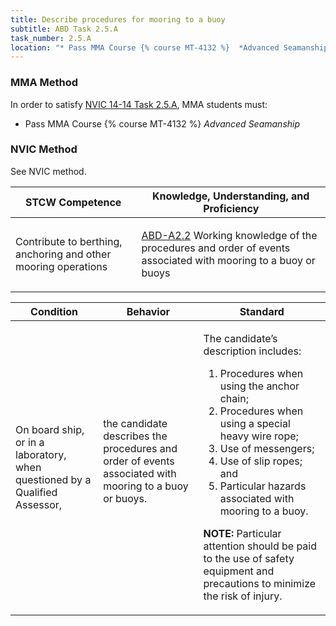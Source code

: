 ```yaml
---
title: Describe procedures for mooring to a buoy
subtitle: ABD Task 2.5.A 
task_number: 2.5.A
location: "* Pass MMA Course {% course MT-4132 %}  *Advanced Seamanship*" 
---
```



### MMA Method

In order to satisfy  [NVIC 14-14  Task  2.5.A]({{site.baseurl}}/assets/images/nvic-14-14.pdf), MMA students must:

* Pass MMA Course {% course MT-4132 %}  *Advanced Seamanship*


### NVIC Method

<a onclick="togglevisibility('nvic_methods')" >See NVIC method.</a>

<div id='nvic_methods' class='hide'>

<table>
<thead>
<tr>
<th class='forty'> STCW Competence </th>
<th class='sixty'> Knowledge, Understanding, and Proficiency </th>
</tr>
</thead>




<tbody>
<tr><td markdown='1'>

Contribute to berthing, anchoring and other mooring operations

</td><td markdown='1'>

[ABD-A2.2](../../tables/25.html#ABD-A2.2) Working knowledge of the procedures and order of events associated with mooring to a buoy or buoys

</td></tr>


</tbody>
</table>


<table>
<thead>
<tr><th class='twenty'>  Condition </th><th class='twenty'> Behavior </th><th  class='sixty'>Standard </th></tr>
</thead>
<tbody >



<tr><td markdown='1'>

On board ship, or in a laboratory, when questioned by a Qualified Assessor,

</td><td markdown='1'>

the candidate describes the procedures and order of events associated with mooring to a buoy or buoys.

<br>

<div class="tooltip">
<span class="tooltiptext">
</span>
</div>


</td><td markdown='1'>

The candidate’s description includes:

1. Procedures when using the anchor chain;
2. Procedures when using a special heavy wire rope;
3. Use of messengers;
4. Use of slip ropes; and
5. Particular hazards associated with mooring to a buoy.

**NOTE:** Particular attention should be paid to the use of safety equipment and precautions to minimize the risk of injury. 

</td></tr>
</tbody>
</table>
</div>
